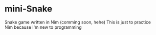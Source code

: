 # mini-Snake
Snake game written in Nim (comming soon, hehe)
This is just to practice Nim because I'm new to programming